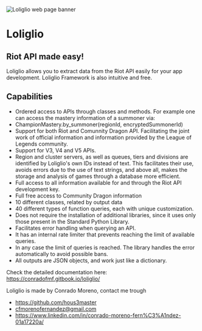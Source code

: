 ![Loliglio web page banner](https://2640050380-files.gitbook.io/~/files/v0/b/gitbook-x-prod.appspot.com/o/spaces%2Fbu0mjMsSISfI64girFHC%2Fuploads%2FG1C5v7BsnxAxB13665Xl%2FNew%20Project%20(7).png?alt=media&token=c1c5a408-9834-4178-a89a-31a6b393c9e2)

# Loliglio
## Riot API made easy!
Loliglio allows you to extract data from the Riot API easily for your app development. Loliglio Framework is also intuitive and free.
## Capabilities
- Ordered access to APIs through classes and methods. For example one can access the mastery information of a summoner via:
- ChampionMastery.by_summoner(regionId, encryptedSummonerId)
- Support for both Riot and Comunnity Dragon API. Facilitating the joint work of official information and information provided by the League of Legends community.
- Support for V3, V4 and V5 APIs.
- Region and cluster servers, as well as queues, tiers and divisions are identified by Loliglio's own IDs instead of text. This facilitates their use, avoids errors due to the use of text strings, and above all, makes the storage and analysis of games through a database more efficient.
- Full access to all information available for and through the Riot API development key.
- Full free access to Community Dragon information
- 10 different classes, related by output data
- 40 different types of function queries, each with unique customization.
- Does not require the installation of additional libraries, since it uses only those present in the Standard Python Library.
- Facilitates error handling when querying an API.
- It has an internal rate limiter that prevents reaching the limit of available queries.
- In any case the limit of queries is reached. The library handles the error automatically to avoid possible bans.
- All outputs are JSON objects, and work just like a dictionary.

Check the detailed documentation here: https://conradofmf.gitbook.io/loliglio/

Loliglio is made by Conrado Moreno, contact me trough
- https://github.com/hous3master
- cfmorenofernandez@gmail.com
- https://www.linkedin.com/in/conrado-moreno-fern%C3%A1ndez-01a17220a/